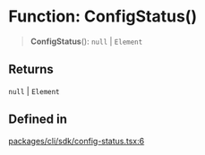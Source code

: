 # Function: ConfigStatus()

> **ConfigStatus**(): `null` \| `Element`

## Returns

`null` \| `Element`

## Defined in

[packages/cli/sdk/config-status.tsx:6](https://github.com/andreisergiu98/baeta/blob/e352a1ec749c5b23df693f5f8373ac0b75347349/packages/cli/sdk/config-status.tsx#L6)
